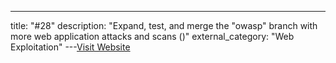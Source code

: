 ---
title: "#28"
description: "Expand, test, and merge the \"owasp\" branch with more web application attacks and scans ()"
external_category: "Web Exploitation"
---[Visit Website](https://github.com/evyatarmeged/Raccoon/issues/28)

